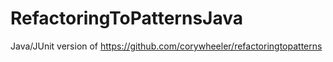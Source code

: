 # RefactoringToPatternsJava

Java/JUnit version of https://github.com/corywheeler/refactoringtopatterns
